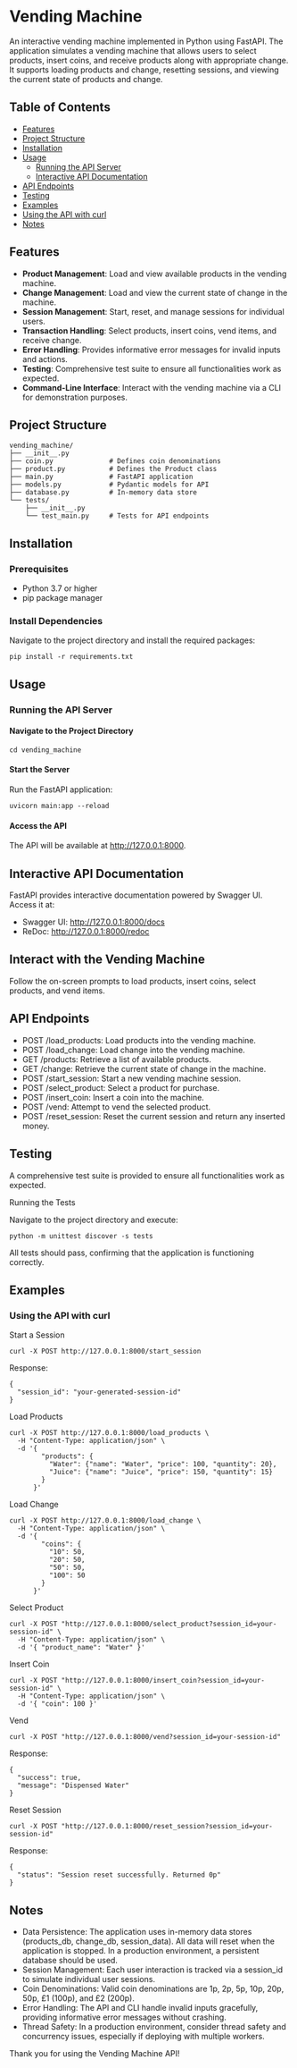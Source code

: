 # Vending Machine

An interactive vending machine implemented in Python using FastAPI. The application simulates a vending machine that allows users to select products, insert coins, and receive products along with appropriate change. It supports loading products and change, resetting sessions, and viewing the current state of products and change.

## Table of Contents

- [Features](#features)
- [Project Structure](#project-structure)
- [Installation](#installation)
- [Usage](#usage)
    - [Running the API Server](#running-the-api-server)
    - [Interactive API Documentation](#interactive-api-documentation)
- [API Endpoints](#api-endpoints)
- [Testing](#testing)
- [Examples](#examples)
- [Using the API with curl](#using-the-api-with-curl)
- [Notes](#notes)

## Features

- **Product Management**: Load and view available products in the vending machine.
- **Change Management**: Load and view the current state of change in the machine.
- **Session Management**: Start, reset, and manage sessions for individual users.
- **Transaction Handling**: Select products, insert coins, vend items, and receive change.
- **Error Handling**: Provides informative error messages for invalid inputs and actions.
- **Testing**: Comprehensive test suite to ensure all functionalities work as expected.
- **Command-Line Interface**: Interact with the vending machine via a CLI for demonstration purposes.

## Project Structure
```
vending_machine/
├── __init__.py
├── coin.py              # Defines coin denominations
├── product.py           # Defines the Product class
├── main.py              # FastAPI application
├── models.py            # Pydantic models for API
├── database.py          # In-memory data store
└── tests/
    ├── __init__.py
    └── test_main.py     # Tests for API endpoints
```

## Installation

### Prerequisites

- Python 3.7 or higher
- pip package manager

### Install Dependencies

Navigate to the project directory and install the required packages:

```
pip install -r requirements.txt
```

## Usage

### Running the API Server

#### Navigate to the Project Directory
```
cd vending_machine
```

#### Start the Server

Run the FastAPI application:
```
uvicorn main:app --reload
```

#### Access the API
The API will be available at http://127.0.0.1:8000.

## Interactive API Documentation

FastAPI provides interactive documentation powered by Swagger UI. Access it at:

- Swagger UI: http://127.0.0.1:8000/docs
- ReDoc: http://127.0.0.1:8000/redoc

## Interact with the Vending Machine
Follow the on-screen prompts to load products, insert coins, select products, and vend items.

## API Endpoints

- POST /load_products: Load products into the vending machine.
- POST /load_change: Load change into the vending machine.
- GET /products: Retrieve a list of available products.
- GET /change: Retrieve the current state of change in the machine.
- POST /start_session: Start a new vending machine session.
- POST /select_product: Select a product for purchase.
- POST /insert_coin: Insert a coin into the machine.
- POST /vend: Attempt to vend the selected product.
- POST /reset_session: Reset the current session and return any inserted money.

## Testing

A comprehensive test suite is provided to ensure all functionalities work as expected.

Running the Tests

Navigate to the project directory and execute:
```
python -m unittest discover -s tests
```
All tests should pass, confirming that the application is functioning correctly.

## Examples

### Using the API with curl

Start a Session
```
curl -X POST http://127.0.0.1:8000/start_session
```
Response:
```
{
  "session_id": "your-generated-session-id"
}
```
Load Products
```
curl -X POST http://127.0.0.1:8000/load_products \
  -H "Content-Type: application/json" \
  -d '{
        "products": {
          "Water": {"name": "Water", "price": 100, "quantity": 20},
          "Juice": {"name": "Juice", "price": 150, "quantity": 15}
        }
      }'
```
Load Change
```
curl -X POST http://127.0.0.1:8000/load_change \
  -H "Content-Type: application/json" \
  -d '{
        "coins": {
          "10": 50,
          "20": 50,
          "50": 50,
          "100": 50
        }
      }'
```
Select Product
```
curl -X POST "http://127.0.0.1:8000/select_product?session_id=your-session-id" \
  -H "Content-Type: application/json" \
  -d '{ "product_name": "Water" }'
```
Insert Coin
```
curl -X POST "http://127.0.0.1:8000/insert_coin?session_id=your-session-id" \
  -H "Content-Type: application/json" \
  -d '{ "coin": 100 }'
```
Vend
```
curl -X POST "http://127.0.0.1:8000/vend?session_id=your-session-id"
```
Response:
```
{
  "success": true,
  "message": "Dispensed Water"
}
```
Reset Session
```
curl -X POST "http://127.0.0.1:8000/reset_session?session_id=your-session-id"
```
Response:
```
{
  "status": "Session reset successfully. Returned 0p"
}
```

## Notes

- Data Persistence: The application uses in-memory data stores (products_db, change_db, session_data). All data will reset when the application is stopped. In a production environment, a persistent database should be used.
- Session Management: Each user interaction is tracked via a session_id to simulate individual user sessions.
- Coin Denominations: Valid coin denominations are 1p, 2p, 5p, 10p, 20p, 50p, £1 (100p), and £2 (200p).
- Error Handling: The API and CLI handle invalid inputs gracefully, providing informative error messages without crashing.
- Thread Safety: In a production environment, consider thread safety and concurrency issues, especially if deploying with multiple workers.

Thank you for using the Vending Machine API!